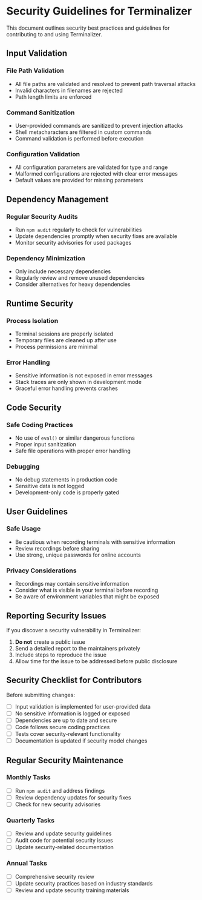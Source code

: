 # Security Guidelines for Terminalizer

This document outlines security best practices and guidelines for contributing to and using Terminalizer.

## Input Validation

### File Path Validation
- All file paths are validated and resolved to prevent path traversal attacks
- Invalid characters in filenames are rejected
- Path length limits are enforced

### Command Sanitization
- User-provided commands are sanitized to prevent injection attacks
- Shell metacharacters are filtered in custom commands
- Command validation is performed before execution

### Configuration Validation
- All configuration parameters are validated for type and range
- Malformed configurations are rejected with clear error messages
- Default values are provided for missing parameters

## Dependency Management

### Regular Security Audits
- Run `npm audit` regularly to check for vulnerabilities
- Update dependencies promptly when security fixes are available
- Monitor security advisories for used packages

### Dependency Minimization
- Only include necessary dependencies
- Regularly review and remove unused dependencies
- Consider alternatives for heavy dependencies

## Runtime Security

### Process Isolation
- Terminal sessions are properly isolated
- Temporary files are cleaned up after use
- Process permissions are minimal

### Error Handling
- Sensitive information is not exposed in error messages
- Stack traces are only shown in development mode
- Graceful error handling prevents crashes

## Code Security

### Safe Coding Practices
- No use of `eval()` or similar dangerous functions
- Proper input sanitization
- Safe file operations with proper error handling

### Debugging
- No debug statements in production code
- Sensitive data is not logged
- Development-only code is properly gated

## User Guidelines

### Safe Usage
- Be cautious when recording terminals with sensitive information
- Review recordings before sharing
- Use strong, unique passwords for online accounts

### Privacy Considerations
- Recordings may contain sensitive information
- Consider what is visible in your terminal before recording
- Be aware of environment variables that might be exposed

## Reporting Security Issues

If you discover a security vulnerability in Terminalizer:

1. **Do not** create a public issue
2. Send a detailed report to the maintainers privately
3. Include steps to reproduce the issue
4. Allow time for the issue to be addressed before public disclosure

## Security Checklist for Contributors

Before submitting changes:

- [ ] Input validation is implemented for user-provided data
- [ ] No sensitive information is logged or exposed
- [ ] Dependencies are up to date and secure
- [ ] Code follows secure coding practices
- [ ] Tests cover security-relevant functionality
- [ ] Documentation is updated if security model changes

## Regular Security Maintenance

### Monthly Tasks
- [ ] Run `npm audit` and address findings
- [ ] Review dependency updates for security fixes
- [ ] Check for new security advisories

### Quarterly Tasks
- [ ] Review and update security guidelines
- [ ] Audit code for potential security issues
- [ ] Update security-related documentation

### Annual Tasks
- [ ] Comprehensive security review
- [ ] Update security practices based on industry standards
- [ ] Review and update security training materials